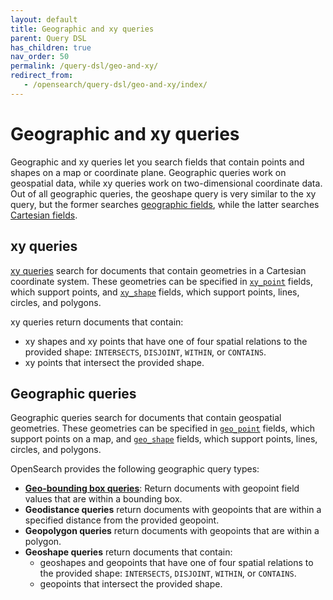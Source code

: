 ```yaml
---
layout: default
title: Geographic and xy queries
parent: Query DSL
has_children: true
nav_order: 50
permalink: /query-dsl/geo-and-xy/
redirect_from:
   - /opensearch/query-dsl/geo-and-xy/index/
---
```


# Geographic and xy queries

Geographic and xy queries let you search fields that contain points and shapes on a map or coordinate plane. Geographic queries work on geospatial data, while xy queries work on two-dimensional coordinate data. Out of all geographic queries, the geoshape query is very similar to the xy query, but the former searches [geographic fields]({{site.url}}{{site.baseurl}}/opensearch/supported-field-types/geographic), while the latter searches [Cartesian fields]({{site.url}}{{site.baseurl}}/opensearch/supported-field-types/xy).

## xy queries

[xy queries]({{site.url}}{{site.baseurl}}/opensearch/query-dsl/geo-and-xy/xy) search for documents that contain geometries in a Cartesian coordinate system. These geometries can be specified in [`xy_point`]({{site.url}}{{site.baseurl}}/opensearch/supported-field-types/xy-point) fields, which support points, and [`xy_shape`]({{site.url}}{{site.baseurl}}/opensearch/supported-field-types/xy-shape) fields, which support points, lines, circles, and polygons. 

xy queries return documents that contain:
- xy shapes and xy points that have one of four spatial relations to the provided shape: `INTERSECTS`, `DISJOINT`, `WITHIN`, or `CONTAINS`.
- xy points that intersect the provided shape.

## Geographic queries

Geographic queries search for documents that contain geospatial geometries. These geometries can be specified in [`geo_point`]({{site.url}}{{site.baseurl}}/opensearch/supported-field-types/geo-point) fields, which support points on a map, and [`geo_shape`]({{site.url}}{{site.baseurl}}/opensearch/supported-field-types/geo-shape) fields, which support points, lines, circles, and polygons. 

OpenSearch provides the following geographic query types:

- [**Geo-bounding box queries**]({{site.url}}{{site.baseurl}}/opensearch/query-dsl/geo-and-xy/geo-bounding-box/): Return documents with geopoint field values that are within a bounding box. 
- **Geodistance queries** return documents with geopoints that are within a specified distance from the provided geopoint.
- **Geopolygon queries** return documents with geopoints that are within a polygon.
- **Geoshape queries** return documents that contain:
    - geoshapes and geopoints that have one of four spatial relations to the provided shape: `INTERSECTS`, `DISJOINT`, `WITHIN`, or `CONTAINS`.
    - geopoints that intersect the provided shape.